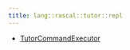 ```yaml
---
title: lang::rascal::tutor::repl
---
```



   * [TutorCommandExecutor](../../../../../Library/lang/rascal/tutor/repl/TutorCommandExecutor.md)